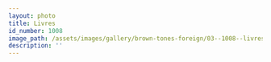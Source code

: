 ```yaml
---
layout: photo
title: Livres
id_number: 1008
image_path: /assets/images/gallery/brown-tones-foreign/03--1008--livres.jpg
description: ''
---
```

